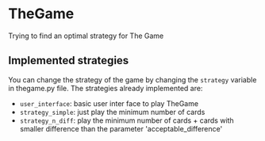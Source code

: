 # TheGame
Trying to find an optimal strategy for The Game


## Implemented strategies

You can change the strategy of the game by changing the `strategy` variable in thegame.py file. The strategies already implemented are:

- `user_interface`: basic user inter face to play TheGame
- `strategy_simple`: just play the minimum number of cards
- `strategy_n_diff`: play the minimum number of cards + cards with smaller difference than the parameter 'acceptable_difference'


